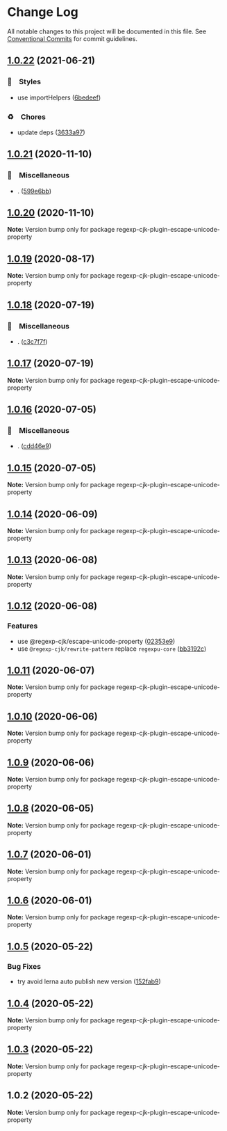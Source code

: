 # Change Log

All notable changes to this project will be documented in this file.
See [Conventional Commits](https://conventionalcommits.org) for commit guidelines.

## [1.0.22](https://github.com/bluelovers/ws-regexp/compare/regexp-cjk-plugin-escape-unicode-property@1.0.21...regexp-cjk-plugin-escape-unicode-property@1.0.22) (2021-06-21)


### 💎　Styles

* use importHelpers ([6bedeef](https://github.com/bluelovers/ws-regexp/commit/6bedeefcb325c049cbdfaf3ba3fc3afa7140893d))


### ♻️　Chores

* update deps ([3633a97](https://github.com/bluelovers/ws-regexp/commit/3633a97e8014049c163d860dc07d3a5e0d02416f))





## [1.0.21](https://github.com/bluelovers/ws-regexp/compare/regexp-cjk-plugin-escape-unicode-property@1.0.20...regexp-cjk-plugin-escape-unicode-property@1.0.21) (2020-11-10)


### 🔖　Miscellaneous

* . ([599e6bb](https://github.com/bluelovers/ws-regexp/commit/599e6bb14bb2694b92edc63b005f682e13474697))





## [1.0.20](https://github.com/bluelovers/ws-regexp/compare/regexp-cjk-plugin-escape-unicode-property@1.0.19...regexp-cjk-plugin-escape-unicode-property@1.0.20) (2020-11-10)

**Note:** Version bump only for package regexp-cjk-plugin-escape-unicode-property





## [1.0.19](https://github.com/bluelovers/ws-regexp/compare/regexp-cjk-plugin-escape-unicode-property@1.0.18...regexp-cjk-plugin-escape-unicode-property@1.0.19) (2020-08-17)

**Note:** Version bump only for package regexp-cjk-plugin-escape-unicode-property





## [1.0.18](https://github.com/bluelovers/ws-regexp/compare/regexp-cjk-plugin-escape-unicode-property@1.0.17...regexp-cjk-plugin-escape-unicode-property@1.0.18) (2020-07-19)


### 🔖　Miscellaneous

* . ([c3c7f7f](https://github.com/bluelovers/ws-regexp/commit/c3c7f7fc30adc9cd3fc116cc5cf11a0cc0911e16))





## [1.0.17](https://github.com/bluelovers/ws-regexp/compare/regexp-cjk-plugin-escape-unicode-property@1.0.16...regexp-cjk-plugin-escape-unicode-property@1.0.17) (2020-07-19)

**Note:** Version bump only for package regexp-cjk-plugin-escape-unicode-property





## [1.0.16](https://github.com/bluelovers/ws-regexp/compare/regexp-cjk-plugin-escape-unicode-property@1.0.15...regexp-cjk-plugin-escape-unicode-property@1.0.16) (2020-07-05)


### 🔖　Miscellaneous

* . ([cdd46e9](https://github.com/bluelovers/ws-regexp/commit/cdd46e9c06c49e19a6912962aef6be1716056cc0))





## [1.0.15](https://github.com/bluelovers/ws-regexp/compare/regexp-cjk-plugin-escape-unicode-property@1.0.14...regexp-cjk-plugin-escape-unicode-property@1.0.15) (2020-07-05)

**Note:** Version bump only for package regexp-cjk-plugin-escape-unicode-property





## [1.0.14](https://github.com/bluelovers/ws-regexp/compare/regexp-cjk-plugin-escape-unicode-property@1.0.13...regexp-cjk-plugin-escape-unicode-property@1.0.14) (2020-06-09)

**Note:** Version bump only for package regexp-cjk-plugin-escape-unicode-property





## [1.0.13](https://github.com/bluelovers/ws-regexp/compare/regexp-cjk-plugin-escape-unicode-property@1.0.12...regexp-cjk-plugin-escape-unicode-property@1.0.13) (2020-06-08)

**Note:** Version bump only for package regexp-cjk-plugin-escape-unicode-property





## [1.0.12](https://github.com/bluelovers/ws-regexp/compare/regexp-cjk-plugin-escape-unicode-property@1.0.11...regexp-cjk-plugin-escape-unicode-property@1.0.12) (2020-06-08)


### Features

* use @regexp-cjk/escape-unicode-property ([02353e9](https://github.com/bluelovers/ws-regexp/commit/02353e92ee9d94e90872a1cdeff05693902380ca))
* use `@regexp-cjk/rewrite-pattern` replace `regexpu-core` ([bb3192c](https://github.com/bluelovers/ws-regexp/commit/bb3192cbbd0e194bc03c8f82b0b6e8176b92c6d7))





## [1.0.11](https://github.com/bluelovers/ws-regexp/compare/regexp-cjk-plugin-escape-unicode-property@1.0.10...regexp-cjk-plugin-escape-unicode-property@1.0.11) (2020-06-07)

**Note:** Version bump only for package regexp-cjk-plugin-escape-unicode-property





## [1.0.10](https://github.com/bluelovers/ws-regexp/compare/regexp-cjk-plugin-escape-unicode-property@1.0.9...regexp-cjk-plugin-escape-unicode-property@1.0.10) (2020-06-06)

**Note:** Version bump only for package regexp-cjk-plugin-escape-unicode-property





## [1.0.9](https://github.com/bluelovers/ws-regexp/compare/regexp-cjk-plugin-escape-unicode-property@1.0.8...regexp-cjk-plugin-escape-unicode-property@1.0.9) (2020-06-06)

**Note:** Version bump only for package regexp-cjk-plugin-escape-unicode-property





## [1.0.8](https://github.com/bluelovers/ws-regexp/compare/regexp-cjk-plugin-escape-unicode-property@1.0.7...regexp-cjk-plugin-escape-unicode-property@1.0.8) (2020-06-05)

**Note:** Version bump only for package regexp-cjk-plugin-escape-unicode-property





## [1.0.7](https://github.com/bluelovers/ws-regexp/compare/regexp-cjk-plugin-escape-unicode-property@1.0.6...regexp-cjk-plugin-escape-unicode-property@1.0.7) (2020-06-01)

**Note:** Version bump only for package regexp-cjk-plugin-escape-unicode-property





## [1.0.6](https://github.com/bluelovers/ws-regexp/compare/regexp-cjk-plugin-escape-unicode-property@1.0.5...regexp-cjk-plugin-escape-unicode-property@1.0.6) (2020-06-01)

**Note:** Version bump only for package regexp-cjk-plugin-escape-unicode-property





## [1.0.5](https://github.com/bluelovers/ws-regexp/compare/regexp-cjk-plugin-escape-unicode-property@1.0.4...regexp-cjk-plugin-escape-unicode-property@1.0.5) (2020-05-22)


### Bug Fixes

* try avoid lerna auto publish new version ([152fab9](https://github.com/bluelovers/ws-regexp/commit/152fab910b7f82fe257122ca13df6a3704e71964))





## [1.0.4](https://github.com/bluelovers/ws-regexp/compare/regexp-cjk-plugin-escape-unicode-property@1.0.3...regexp-cjk-plugin-escape-unicode-property@1.0.4) (2020-05-22)

**Note:** Version bump only for package regexp-cjk-plugin-escape-unicode-property





## [1.0.3](https://github.com/bluelovers/ws-regexp/compare/regexp-cjk-plugin-escape-unicode-property@1.0.2...regexp-cjk-plugin-escape-unicode-property@1.0.3) (2020-05-22)

**Note:** Version bump only for package regexp-cjk-plugin-escape-unicode-property





## 1.0.2 (2020-05-22)

**Note:** Version bump only for package regexp-cjk-plugin-escape-unicode-property
